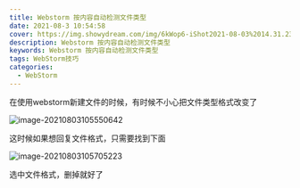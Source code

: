 ```yaml
---
title: Webstorm 按内容自动检测文件类型
date: 2021-08-3 10:54:58
cover: https://img.showydream.com/img/6kWop6-iShot2021-08-03%2014.31.23.png
description: Webstorm 按内容自动检测文件类型
keywords: Webstorm 按内容自动检测文件类型
tags: WebStorm技巧
categories: 
  - WebStorm
---
```


在使用webstorm新建文件的时候，有时候不小心把文件类型格式改变了

![image-20210803105550642](https://img.showydream.com/img/6QjWtT-image-20210803105550642.png)

这时候如果想回复文件格式，只需要找到下面

![image-20210803105705223](https://img.showydream.com/img/ZWOA5t-image-20210803105705223.png)

选中文件格式，删掉就好了
